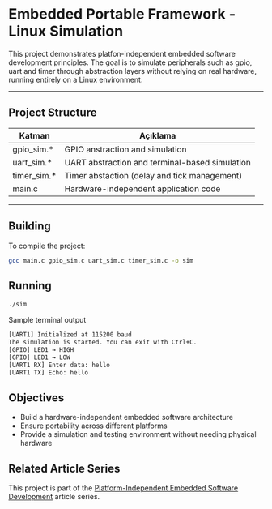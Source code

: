 # Embedded Portable Framework - Linux Simulation

This project demonstrates platfon-independent embedded software development principles. 
The goal is to simulate peripherals such as gpio, uart and timer through abstraction layers without relying on real hardware, running entirely on a Linux environment. 

---

## Project Structure

| Katman          | Açıklama                                          |
|-----------------|---------------------------------------------------|
| gpio_sim.*      | GPIO anstraction and simulation                   |
| uart_sim.*      | UART abstraction and terminal-based simulation    |
| timer_sim.*     | Timer abstaction (delay and tick management)      |
| main.c          | Hardware-independent application code             |

---

## Building 
To compile the project:
```bash
gcc main.c gpio_sim.c uart_sim.c timer_sim.c -o sim
```

## Running 

```bash
./sim
```

Sample terminal output
```bash
[UART1] Initialized at 115200 baud
The simulation is started. You can exit with Ctrl+C.
[GPIO] LED1 → HIGH
[GPIO] LED1 → LOW
[UART1 RX] Enter data: hello
[UART1 TX] Echo: hello
```

## Objectives

* Build a hardware-independent embedded software architecture
* Ensure portability across different platforms
* Provide a simulation and testing environment without needing physical hardware

## Related Article Series

This project is part of the [Platform-Independent Embedded Software Development](https://medium.com/@kemaluzgoren) article series.
